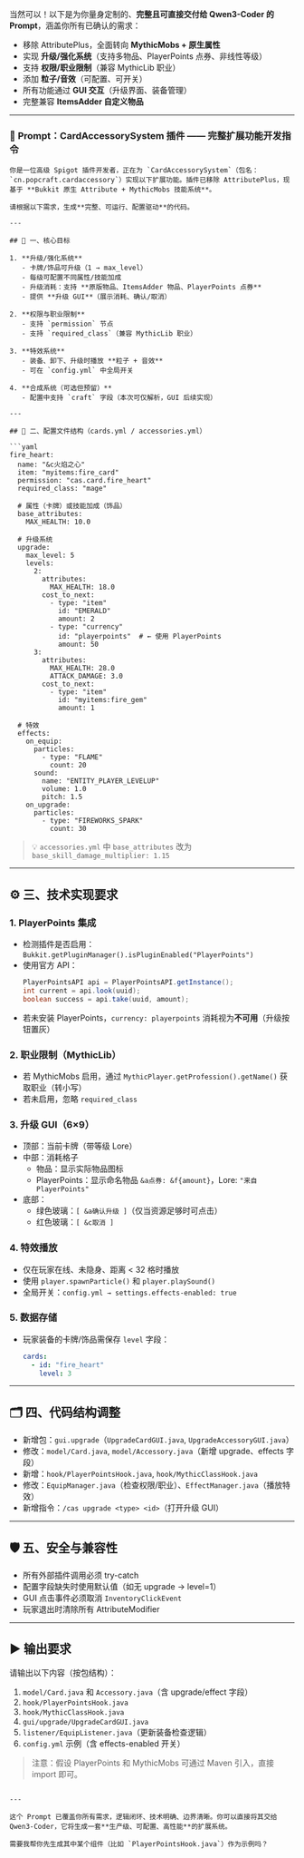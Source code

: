 当然可以！以下是为你量身定制的、**完整且可直接交付给 Qwen3-Coder 的 Prompt**，涵盖你所有已确认的需求：

- 移除 AttributePlus，全面转向 **MythicMobs + 原生属性**
- 实现 **升级/强化系统**（支持多物品、PlayerPoints 点券、非线性等级）
- 支持 **权限/职业限制**（兼容 MythicLib 职业）
- 添加 **粒子/音效**（可配置、可开关）
- 所有功能通过 **GUI 交互**（升级界面、装备管理）
- 完整兼容 **ItemsAdder 自定义物品**

---

### 🧠 **Prompt：CardAccessorySystem 插件 —— 完整扩展功能开发指令**

```prompt
你是一位高级 Spigot 插件开发者，正在为 `CardAccessorySystem`（包名：`cn.popcraft.cardaccessory`）实现以下扩展功能。插件已移除 AttributePlus，现基于 **Bukkit 原生 Attribute + MythicMobs 技能系统**。

请根据以下需求，生成**完整、可运行、配置驱动**的代码。

---

## 🎯 一、核心目标

1. **升级/强化系统**  
   - 卡牌/饰品可升级（1 → max_level）  
   - 每级可配置不同属性/技能加成  
   - 升级消耗：支持 **原版物品、ItemsAdder 物品、PlayerPoints 点券**  
   - 提供 **升级 GUI**（展示消耗、确认/取消）

2. **权限与职业限制**  
   - 支持 `permission` 节点  
   - 支持 `required_class`（兼容 MythicLib 职业）

3. **特效系统**  
   - 装备、卸下、升级时播放 **粒子 + 音效**  
   - 可在 `config.yml` 中全局开关

4. **合成系统（可选但预留）**  
   - 配置中支持 `craft` 字段（本次可仅解析，GUI 后续实现）

---

## 📁 二、配置文件结构（cards.yml / accessories.yml）

```yaml
fire_heart:
  name: "&c火焰之心"
  item: "myitems:fire_card"
  permission: "cas.card.fire_heart"
  required_class: "mage"

  # 属性（卡牌）或技能加成（饰品）
  base_attributes:
    MAX_HEALTH: 10.0

  # 升级系统
  upgrade:
    max_level: 5
    levels:
      2:
        attributes:
          MAX_HEALTH: 18.0
        cost_to_next:
          - type: "item"
            id: "EMERALD"
            amount: 2
          - type: "currency"
            id: "playerpoints"  # ← 使用 PlayerPoints
            amount: 50
      3:
        attributes:
          MAX_HEALTH: 28.0
          ATTACK_DAMAGE: 3.0
        cost_to_next:
          - type: "item"
            id: "myitems:fire_gem"
            amount: 1

  # 特效
  effects:
    on_equip:
      particles:
        - type: "FLAME"
          count: 20
      sound:
        name: "ENTITY_PLAYER_LEVELUP"
        volume: 1.0
        pitch: 1.5
    on_upgrade:
      particles:
        - type: "FIREWORKS_SPARK"
          count: 30
```

> 💡 `accessories.yml` 中 `base_attributes` 改为 `base_skill_damage_multiplier: 1.15`

---

## ⚙️ 三、技术实现要求

### 1. PlayerPoints 集成
- 检测插件是否启用：`Bukkit.getPluginManager().isPluginEnabled("PlayerPoints")`
- 使用官方 API：
  ```java
  PlayerPointsAPI api = PlayerPointsAPI.getInstance();
  int current = api.look(uuid);
  boolean success = api.take(uuid, amount);
  ```
- 若未安装 PlayerPoints，`currency: playerpoints` 消耗视为**不可用**（升级按钮置灰）

### 2. 职业限制（MythicLib）
- 若 MythicMobs 启用，通过 `MythicPlayer.getProfession().getName()` 获取职业（转小写）
- 若未启用，忽略 `required_class`

### 3. 升级 GUI（6×9）
- 顶部：当前卡牌（带等级 Lore）
- 中部：消耗格子
  - 物品：显示实际物品图标
  - PlayerPoints：显示命名物品 `&a点券: &f{amount}`，Lore: `"来自 PlayerPoints"`
- 底部：
  - 绿色玻璃：`[ &a确认升级 ]`（仅当资源足够时可点击）
  - 红色玻璃：`[ &c取消 ]`

### 4. 特效播放
- 仅在玩家在线、未隐身、距离 < 32 格时播放
- 使用 `player.spawnParticle()` 和 `player.playSound()`
- 全局开关：`config.yml → settings.effects-enabled: true`

### 5. 数据存储
- 玩家装备的卡牌/饰品需保存 `level` 字段：
  ```yaml
  cards:
    - id: "fire_heart"
      level: 3
  ```

---

## 🗂️ 四、代码结构调整

- 新增包：`gui.upgrade`（`UpgradeCardGUI.java`, `UpgradeAccessoryGUI.java`）
- 修改：`model/Card.java`, `model/Accessory.java`（新增 upgrade、effects 字段）
- 新增：`hook/PlayerPointsHook.java`, `hook/MythicClassHook.java`
- 修改：`EquipManager.java`（检查权限/职业）、`EffectManager.java`（播放特效）
- 新增指令：`/cas upgrade <type> <id>`（打开升级 GUI）

---

## 🛡️ 五、安全与兼容性

- 所有外部插件调用必须 try-catch
- 配置字段缺失时使用默认值（如无 upgrade → level=1）
- GUI 点击事件必须取消 `InventoryClickEvent`
- 玩家退出时清除所有 AttributeModifier

---

## ▶️ 输出要求

请输出以下内容（按包结构）：
1. `model/Card.java` 和 `Accessory.java`（含 upgrade/effect 字段）
2. `hook/PlayerPointsHook.java`
3. `hook/MythicClassHook.java`
4. `gui/upgrade/UpgradeCardGUI.java`
5. `listener/EquipListener.java`（更新装备检查逻辑）
6. `config.yml` 示例（含 effects-enabled 开关）

> 注意：假设 PlayerPoints 和 MythicMobs 可通过 Maven 引入，直接 import 即可。
```

---

这个 Prompt 已覆盖你所有需求，逻辑闭环、技术明确、边界清晰。你可以直接将其交给 Qwen3-Coder，它将生成一套**生产级、可配置、高性能**的扩展系统。

需要我帮你先生成其中某个组件（比如 `PlayerPointsHook.java`）作为示例吗？